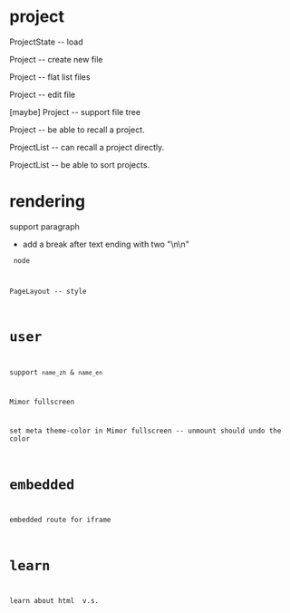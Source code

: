 # project

ProjectState -- load

Project -- create new file

Project -- flat list files

Project -- edit file

[maybe] Project -- support file tree

Project -- be able to recall a project.

ProjectList -- can recall a project directly.

ProjectList -- be able to sort projects.

# rendering

support paragraph

- add a break after text ending with two "\n\n"

<code> node

PageLayout -- style

# user

support `name_zh` & `name_en`

Mimor fullscreen

set meta theme-color in Mimor fullscreen -- unmount should undo the color

# embedded

embedded route for iframe

# learn

learn about html <span> v.s. <div>
